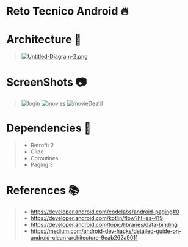 # Reto Tecnico Android :fire:
>
# Architecture :onion:
>[![Untitled-Diagram-2.png](https://i.postimg.cc/WbLG200z/Untitled-Diagram-2.png)](https://postimg.cc/dD6k6kHc)
# ScreenShots :camera:
> ![login](https://postimg.cc/62TsSDWV)
> ![movies](https://postimg.cc/9RS3jJ06)
> ![movieDeatil](https://postimg.cc/ct8p1w8r)
# Dependencies :elephant:
>- Retrofit 2
>- Glide
>- Coroutines
>- Paging 3
# References :books:
>- https://developer.android.com/codelabs/android-paging#0
>- https://developer.android.com/kotlin/flow?hl=es-419
>- https://developer.android.com/topic/libraries/data-binding 
>- https://medium.com/android-dev-hacks/detailed-guide-on-android-clean-architecture-9eab262a9011
